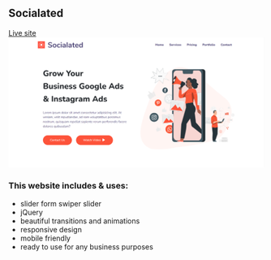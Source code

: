 ## Socialated

[Live site](https://sam4web.github.io/socialated-template/)
[![project preview](./project-preview.png)](https://sam4web.github.io/socialated-template/)

### This website includes & uses:

- slider form swiper slider
- jQuery
- beautiful transitions and animations
- responsive design
- mobile friendly
- ready to use for any business purposes

